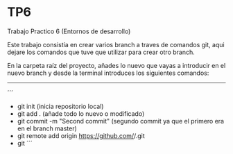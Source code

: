 # TP6
Trabajo Practico 6 (Entornos de desarrollo)

Este trabajo consistía en crear varios branch a traves de comandos git, aqui dejare los comandos que tuve que utilizar para crear
otro branch.

En la carpeta raíz del proyecto, añades lo nuevo que vayas a introducir en el nuevo branch y desde la terminal introduces los siguientes
comandos:

---

´´´
- git init (inicia repositorio local)
- git add . (añade todo lo nuevo o modificado)
- git commit -m "Second commit" (segundo commit ya que el primero era en el branch master)
- git remote add origin https://github.com/<usuariogithub>/<nombrerepositorio>.git
- git 
´´´
